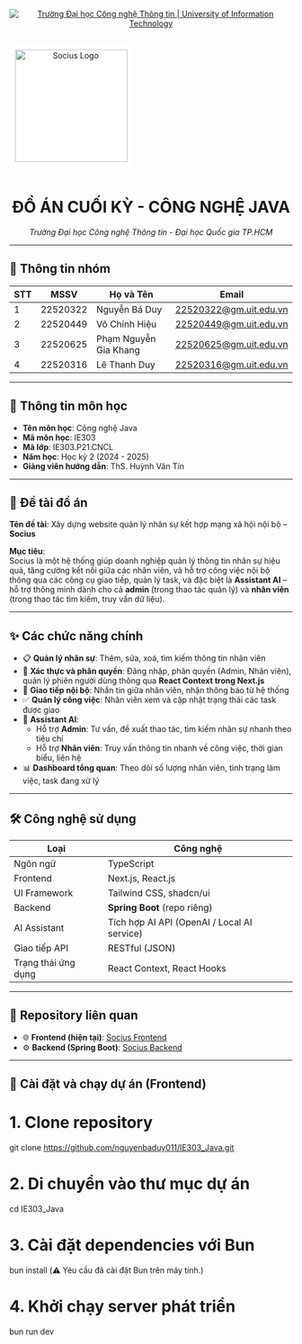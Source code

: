 <!-- Banner -->
<p align="center">
  <a href="https://www.uit.edu.vn/" title="Trường Đại học Công nghệ Thông tin" style="border: none;">
    <img src="https://i.imgur.com/WmMnSRt.png" alt="Trường Đại học Công nghệ Thông tin | University of Information Technology">
  </a>
</p>

<!-- Logo Socius -->
<p align="center" style="background-color:white; display:inline-block; padding:10px; border-radius:8px;">
  <img src="https://raw.githubusercontent.com/nguyenbaduy011/IE303_Java/blob/dev/public/socius.svg" alt="Socius Logo" width="200" />
</p>

<!-- Title -->
<h1 align="center"><b>ĐỒ ÁN CUỐI KỲ - CÔNG NGHỆ JAVA</b></h1>

<p align="center"><i>Trường Đại học Công nghệ Thông tin - Đại học Quốc gia TP.HCM</i></p>

---

## 🔖 Thông tin nhóm

| STT | MSSV       | Họ và Tên              | Email                    |
|-----|------------|------------------------|--------------------------|
| 1   | 22520322   | Nguyễn Bá Duy          | 22520322@gm.uit.edu.vn  |
| 2   | 22520449   | Võ Chính Hiệu          | 22520449@gm.uit.edu.vn  |
| 3   | 22520625   | Phạm Nguyễn Gia Khang  | 22520625@gm.uit.edu.vn  |
| 4   | 22520316   | Lê Thanh Duy           | 22520316@gm.uit.edu.vn  |

---

## 📘 Thông tin môn học

- **Tên môn học**: Công nghệ Java  
- **Mã môn học**: IE303  
- **Mã lớp**: IE303.P21.CNCL  
- **Năm học**: Học kỳ 2 (2024 - 2025)  
- **Giảng viên hướng dẫn**: ThS. Huỳnh Văn Tín

---

## 📝 Đề tài đồ án

**Tên đề tài**: Xây dựng website quản lý nhân sự kết hợp mạng xã hội nội bộ – **Socius**

**Mục tiêu**:  
Socius là một hệ thống giúp doanh nghiệp quản lý thông tin nhân sự hiệu quả, tăng cường kết nối giữa các nhân viên, và hỗ trợ công việc nội bộ thông qua các công cụ giao tiếp, quản lý task, và đặc biệt là **Assistant AI** – hỗ trợ thông minh dành cho cả **admin** (trong thao tác quản lý) và **nhân viên** (trong thao tác tìm kiếm, truy vấn dữ liệu).

---

## ✨ Các chức năng chính

- 📋 **Quản lý nhân sự**: Thêm, sửa, xoá, tìm kiếm thông tin nhân viên  
- 🔐 **Xác thực và phân quyền**: Đăng nhập, phân quyền (Admin, Nhân viên), quản lý phiên người dùng thông qua **React Context trong Next.js** 
- 📩 **Giao tiếp nội bộ**: Nhắn tin giữa nhân viên, nhận thông báo từ hệ thống  
- ✅ **Quản lý công việc**: Nhân viên xem và cập nhật trạng thái các task được giao  
- 🤖 **Assistant AI**:
  - Hỗ trợ **Admin**: Tư vấn, đề xuất thao tác, tìm kiếm nhân sự nhanh theo tiêu chí
  - Hỗ trợ **Nhân viên**: Truy vấn thông tin nhanh về công việc, thời gian biểu, liên hệ
- 📊 **Dashboard tổng quan**: Theo dõi số lượng nhân viên, tình trạng làm việc, task đang xử lý

---

## 🛠️ Công nghệ sử dụng

| Loại | Công nghệ |
|------|-----------|
| Ngôn ngữ | TypeScript |
| Frontend | Next.js, React.js |
| UI Framework | Tailwind CSS, shadcn/ui |
| Backend | **Spring Boot** (repo riêng) |
| AI Assistant | Tích hợp AI API (OpenAI / Local AI service) |
| Giao tiếp API | RESTful (JSON) |
| Trạng thái ứng dụng | React Context, React Hooks |

---

## 🔗 Repository liên quan

- 🌐 **Frontend (hiện tại)**: [Socius Frontend](https://github.com/nguyenbaduy011/IE303_Java)
- ⚙️ **Backend (Spring Boot)**: [Socius Backend](https://github.com/Haryuya11/socius-web-backend)

---

## 🚀 Cài đặt và chạy dự án (Frontend)

# 1. Clone repository
git clone https://github.com/nguyenbaduy011/IE303_Java.git

# 2. Di chuyển vào thư mục dự án
cd IE303_Java

# 3. Cài đặt dependencies với Bun
bun install (⚠️ Yêu cầu đã cài đặt Bun trên máy tính.)

# 4. Khởi chạy server phát triển
bun run dev
